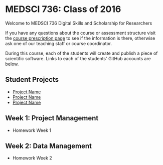 # MEDSCI 736: Class of 2016

Welcome to MEDSCI 736 Digital Skills and Scholarship for Researchers

If you have any questions about the course or assessment structure visit the [course prescription page](https://wiki.auckland.ac.nz/pages/viewpage.action?spaceKey=SMSedu&title=MEDSCI+736%3A+Digital+Skills+and+Scholarships+for+Researchers) to see if the information is there, otherwise ask one of our teaching staff or course coordinator. 

During this course, each of the students will create and publish a piece of scientific software. Links to each of the students' GitHub accounts are below.

## Student Projects

- [Project Name](#url)
- [Project Name](#url)
- [Project Name](#url)

## Week 1: Project Management 
- Homework Week 1

## Week 2: Data Management
- Homework Week 2
